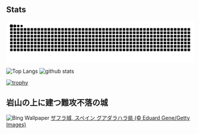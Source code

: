 ## Stats
<picture>
  <source media="(prefers-color-scheme: dark)" srcset="https://raw.githubusercontent.com/ba230t/ba230t/output/github-contribution-grid-snake-dark.svg">
  <source media="(prefers-color-scheme: light)" srcset="https://raw.githubusercontent.com/ba230t/ba230t/output/github-contribution-grid-snake.svg">
  <img alt="github contribution grid snake animation" src="https://raw.githubusercontent.com/ba230t/ba230t/output/github-contribution-grid-snake.svg">
</picture>

<p align="left">
  <img alt="Top Langs" height="150px" src="https://github-readme-stats.vercel.app/api/top-langs/?username=ba230t&layout=compact&theme=transparent" />
  <img alt="github stats" height="150px" src="https://github-readme-stats.vercel.app/api?username=ba230t&theme=transparent" />
</p>

[![trophy](https://github-profile-trophy.vercel.app/?username=ba230t&theme=transparent&column=7)](https://github.com/ryo-ma/github-profile-trophy)


<!-- Bing Wallpaper Start -->
## 岩山の上に建つ難攻不落の城
![Bing Wallpaper](https://www.bing.com/th?id=OHR.ZafraCastle_JA-JP6761146829_1920x1080.jpg&rf=LaDigue_1920x1080.jpg&pid=hp)
[ザフラ城, スペイン グアダラハラ県 (© Eduard Gene/Getty Images)](https://www.bing.com/search?q=%E3%82%B6%E3%83%95%E3%83%A9%E5%9F%8E+%E3%82%B0%E3%82%A2%E3%83%80%E3%83%A9%E3%83%8F%E3%83%A9%E7%9C%8C&form=hpcapt&filters=HpDate%3a%2220241127_1500%22)
<!-- Bing Wallpaper End -->

